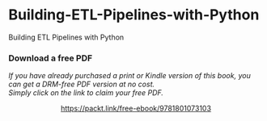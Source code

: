 # Building-ETL-Pipelines-with-Python
Building ETL Pipelines with Python
### Download a free PDF

 <i>If you have already purchased a print or Kindle version of this book, you can get a DRM-free PDF version at no cost.<br>Simply click on the link to claim your free PDF.</i>
<p align="center"> <a href="https://packt.link/free-ebook/9781801073103">https://packt.link/free-ebook/9781801073103 </a> </p>